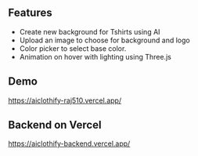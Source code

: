 ## Features

- Create new background for Tshirts using AI
- Upload an image to choose for background and logo
- Color picker to select base color.
- Animation on hover with lighting using Three.js

## Demo

https://aiclothify-raj510.vercel.app/

## Backend on Vercel

https://aiclothify-backend.vercel.app/
